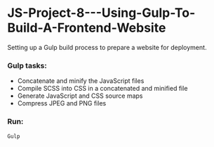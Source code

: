 # JS-Project-8---Using-Gulp-To-Build-A-Frontend-Website

Setting up a Gulp build process to prepare a website for deployment.

### Gulp tasks:

* Concatenate and minify the JavaScript files
* Compile SCSS into CSS in a concatenated and minified file
* Generate JavaScript and CSS source maps
* Compress JPEG and PNG files

### Run:
``
Gulp
``
